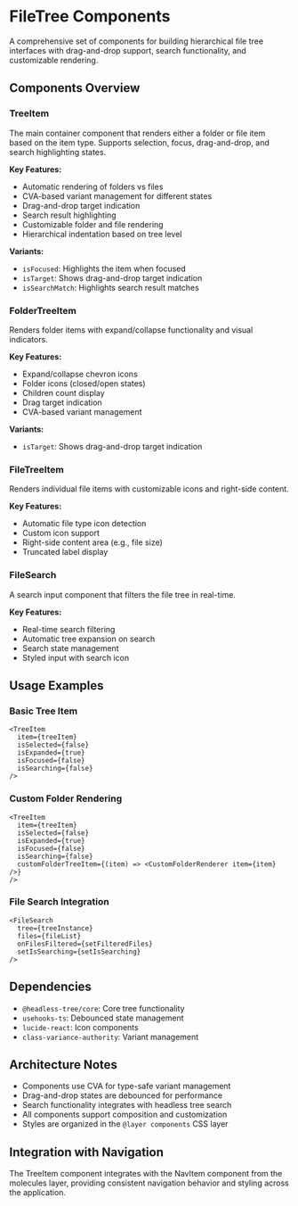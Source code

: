 # FileTree Components

A comprehensive set of components for building hierarchical file tree interfaces with drag-and-drop support, search functionality, and customizable rendering.

## Components Overview

### TreeItem

The main container component that renders either a folder or file item based on the item type. Supports selection, focus, drag-and-drop, and search highlighting states.

**Key Features:**

- Automatic rendering of folders vs files
- CVA-based variant management for different states
- Drag-and-drop target indication
- Search result highlighting
- Customizable folder and file rendering
- Hierarchical indentation based on tree level

**Variants:**

- `isFocused`: Highlights the item when focused
- `isTarget`: Shows drag-and-drop target indication
- `isSearchMatch`: Highlights search result matches

### FolderTreeItem

Renders folder items with expand/collapse functionality and visual indicators.

**Key Features:**

- Expand/collapse chevron icons
- Folder icons (closed/open states)
- Children count display
- Drag target indication
- CVA-based variant management

**Variants:**

- `isTarget`: Shows drag-and-drop target indication

### FileTreeItem

Renders individual file items with customizable icons and right-side content.

**Key Features:**

- Automatic file type icon detection
- Custom icon support
- Right-side content area (e.g., file size)
- Truncated label display

### FileSearch

A search input component that filters the file tree in real-time.

**Key Features:**

- Real-time search filtering
- Automatic tree expansion on search
- Search state management
- Styled input with search icon

## Usage Examples

### Basic Tree Item

```tsx
<TreeItem
  item={treeItem}
  isSelected={false}
  isExpanded={true}
  isFocused={false}
  isSearching={false}
/>
```

### Custom Folder Rendering

```tsx
<TreeItem
  item={treeItem}
  isSelected={false}
  isExpanded={true}
  isFocused={false}
  isSearching={false}
  customFolderTreeItem={(item) => <CustomFolderRenderer item={item} />}
/>
```

### File Search Integration

```tsx
<FileSearch
  tree={treeInstance}
  files={fileList}
  onFilesFiltered={setFilteredFiles}
  setIsSearching={setIsSearching}
/>
```

## Dependencies

- `@headless-tree/core`: Core tree functionality
- `usehooks-ts`: Debounced state management
- `lucide-react`: Icon components
- `class-variance-authority`: Variant management

## Architecture Notes

- Components use CVA for type-safe variant management
- Drag-and-drop states are debounced for performance
- Search functionality integrates with headless tree search
- All components support composition and customization
- Styles are organized in the `@layer components` CSS layer

## Integration with Navigation

The TreeItem component integrates with the NavItem component from the molecules layer, providing consistent navigation behavior and styling across the application.
